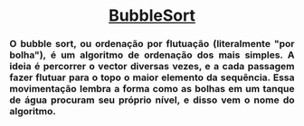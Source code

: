 
<h1 align="center"><a href="https://pt.wikipedia.org/wiki/Bubble_sort#:~:text=O%20bubble%20sort%2C%20ou%20ordena%C3%A7%C3%A3o,o%20maior%20elemento%20da%20sequ%C3%AAncia.&text=A%20complexidade%20desse%20algoritmo%20%C3%A9%20de%20ordem%20quadr%C3%A1tica.">BubbleSort</a></h1>
<h3 align="center" style="text-align: justify;">O bubble sort, ou ordenação por flutuação (literalmente "por bolha"), é um algoritmo de ordenação dos mais simples.
A ideia é percorrer o vector diversas vezes, e a cada passagem fazer flutuar para o topo o maior elemento da sequência. 
Essa movimentação lembra a forma como as bolhas em um tanque de água procuram seu próprio nível, e disso vem o nome do algoritmo.</h3>
